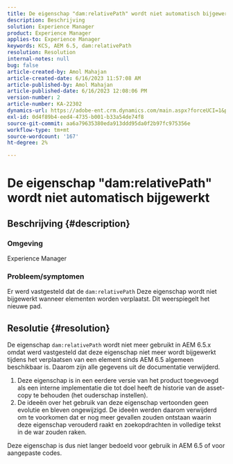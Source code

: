 ```yaml
---
title: De eigenschap "dam:relativePath" wordt niet automatisch bijgewerkt
description: Beschrijving
solution: Experience Manager
product: Experience Manager
applies-to: Experience Manager
keywords: KCS, AEM 6.5, dam:relativePath
resolution: Resolution
internal-notes: null
bug: false
article-created-by: Amol Mahajan
article-created-date: 6/16/2023 11:57:08 AM
article-published-by: Amol Mahajan
article-published-date: 6/16/2023 12:08:06 PM
version-number: 2
article-number: KA-22302
dynamics-url: https://adobe-ent.crm.dynamics.com/main.aspx?forceUCI=1&pagetype=entityrecord&etn=knowledgearticle&id=71837fe5-3c0c-ee11-8f6e-6045bd006704
exl-id: 0d4f89b4-eed4-4735-b001-b33a54de74f8
source-git-commit: aa6a79635380eda913ddd95da0f2b97fc975356e
workflow-type: tm+mt
source-wordcount: '167'
ht-degree: 2%

---
```


# De eigenschap &quot;dam:relativePath&quot; wordt niet automatisch bijgewerkt

## Beschrijving {#description}


### <b>Omgeving</b>

Experience Manager



### <b>Probleem/symptomen</b>

Er werd vastgesteld dat de `dam:relativePath` Deze eigenschap wordt niet bijgewerkt wanneer elementen worden verplaatst. Dit weerspiegelt het nieuwe pad.


## Resolutie {#resolution}


De eigenschap `dam:relativePath` wordt niet meer gebruikt in AEM 6.5.x omdat werd vastgesteld dat deze eigenschap niet meer wordt bijgewerkt tijdens het verplaatsen van een element sinds AEM 6.5 algemeen beschikbaar is. Daarom zijn alle gegevens uit de documentatie verwijderd.



1. Deze eigenschap is in een eerdere versie van het product toegevoegd als een interne implementatie die tot doel heeft de historie van de asset-copy te behouden (het ouderschap instellen).
2. De ideeën over het gebruik van deze eigenschap vertoonden geen evolutie en bleven ongewijzigd. De ideeën werden daarom verwijderd om te voorkomen dat er nog meer gevallen zouden ontstaan waarin deze eigenschap verouderd raakt en zoekopdrachten in volledige tekst in de war zouden raken.


Deze eigenschap is dus niet langer bedoeld voor gebruik in AEM 6.5 of voor aangepaste codes.
